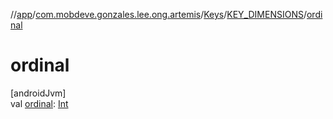 //[app](../../../../index.md)/[com.mobdeve.gonzales.lee.ong.artemis](../../index.md)/[Keys](../index.md)/[KEY_DIMENSIONS](index.md)/[ordinal](ordinal.md)

# ordinal

[androidJvm]\
val [ordinal](ordinal.md): [Int](https://kotlinlang.org/api/latest/jvm/stdlib/kotlin/-int/index.html)
